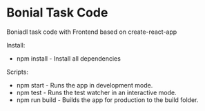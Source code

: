 # Bonial Task Code

Boniadl task code with Frontend based on create-react-app

Install:

- npm install - Install all dependencies

Scripts:

- npm start - Runs the app in development mode.
- npm test - Runs the test watcher in an interactive mode.
- npm run build - Builds the app for production to the build folder.
